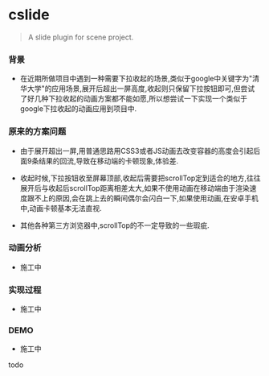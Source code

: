 # cslide

>A slide plugin for scene project.

### 背景
- 在近期所做项目中遇到一种需要下拉收起的场景,类似于google中关键字为"清华大学"的应用场景,展开后超出一屏高度,收起则只保留下拉按钮即可,但尝试了好几种下拉收起的动画方案都不能如愿,所以想尝试一下实现一个类似于google下拉收起的动画应用到项目中.

### 原来的方案问题

- 由于展开超出一屏,用普通思路用CSS3或者JS动画去改变容器的高度会引起后面9条结果的回流,导致在移动端的卡顿现象,体验差.

- 收起时候,下拉按钮收至屏幕顶部,收起后需要把scrollTop定到适合的地方,往往展开后与收起后scrollTop距离相差太大,如果不使用动画在移动端由于渲染速度跟不上的原因,会在跳上去的瞬间偶尔会闪白一下,如果使用动画,在安卓手机中,动画卡顿基本无法直视.

- 其他各种第三方浏览器中,scrollTop的不一定导致的一些瑕疵.

### 动画分析

- 施工中

### 实现过程

- 施工中

### DEMO

- 施工中

todo